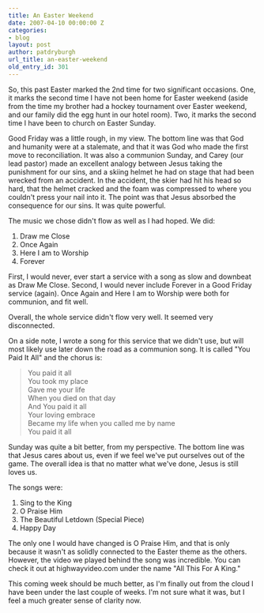 ```yaml
---
title: An Easter Weekend
date: 2007-04-10 00:00:00 Z
categories:
- blog
layout: post
author: patdryburgh
url_title: an-easter-weekend
old_entry_id: 301
---
```


So, this past Easter marked the 2nd time for two significant occasions. One, it marks the second time I have not been home for Easter weekend (aside from the time my brother had a hockey tournament over Easter weekend, and our family did the egg hunt in our hotel room). Two, it marks the second time I have been to church on Easter Sunday.

Good Friday was a little rough, in my view. The bottom line was that God and humanity were at a stalemate, and that it was God who made the first move to reconciliation. It was also a communion Sunday, and Carey (our lead pastor) made an excellent analogy between Jesus taking the punishment for our sins, and a skiing helmet he had on stage that had been wrecked from an accident. In the accident, the skier had hit his head so hard, that the helmet cracked and the foam was compressed to where you couldn't press your nail into it. The point was that Jesus absorbed the consequence for our sins. It was quite powerful.

The music we chose didn't flow as well as I had hoped. We did:

1. Draw me Close
2. Once Again
3. Here I am to Worship
4. Forever

First, I would never, ever start a service with a song as slow and downbeat as Draw Me Close. Second, I would never include Forever in a Good Friday service (again). Once Again and Here I am to Worship were both for communion, and fit well.

Overall, the whole service didn't flow very well. It seemed very disconnected.

On a side note, I wrote a song for this service that we didn't use, but will most likely use later down the road as a communion song. It is called "You Paid It All" and the chorus is:

<blockquote>You paid it all<br />
You took my place<br />
Gave me your life<br />
When you died on that day<br />
And You paid it all<br />
Your loving embrace<br />
Became my life when you called me by name<br />
You paid it all</blockquote>

Sunday was quite a bit better, from my perspective. The bottom line was that Jesus cares about us, even if we feel we've put ourselves out of the game. The overall idea is that no matter what we've done, Jesus is still loves us.

The songs were:

1. Sing to the King
2. O Praise Him
3. The Beautiful Letdown (Special Piece)
4. Happy Day

The only one I would have changed is O Praise Him, and that is only because it wasn't as solidly connected to the Easter theme as the others. However, the video we played behind the song was incredible. You can check it out at highwayvideo.com under the name "All This For A King."

This coming week should be much better, as I'm finally out from the cloud I have been under the last couple of weeks. I'm not sure what it was, but I feel a much greater sense of clarity now.